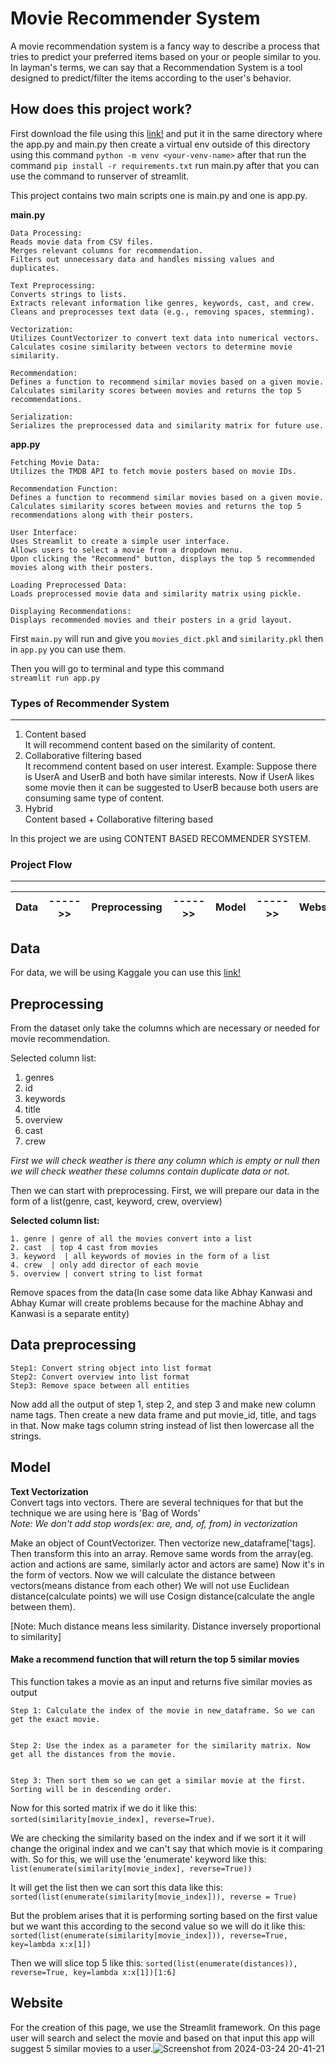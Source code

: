 # Movie Recommender System
A movie recommendation system is a fancy way to describe a process that tries to predict your preferred items based on your or people similar to you. In layman's terms, we can say that a Recommendation System is a tool designed to predict/filter the items according to the user's behavior.

## How does this project work?
First download the file using this [link!](https://www.kaggle.com/datasets/tmdb/tmdb-movie-metadata/data) and put it in the same directory where the app.py and main.py then create a virtual env outside of this directory using this command `python -m venv <your-venv-name>` after that run the command `pip install -r requirements.txt` run main.py after that you can use the command to runserver of streamlit.

This project contains two main scripts one is main.py and one is app.py.

<b>main.py</b> 

    Data Processing:
    Reads movie data from CSV files.
    Merges relevant columns for recommendation.
    Filters out unnecessary data and handles missing values and duplicates.

    Text Preprocessing:
    Converts strings to lists.
    Extracts relevant information like genres, keywords, cast, and crew.
    Cleans and preprocesses text data (e.g., removing spaces, stemming).

    Vectorization:
    Utilizes CountVectorizer to convert text data into numerical vectors.
    Calculates cosine similarity between vectors to determine movie similarity.

    Recommendation:
    Defines a function to recommend similar movies based on a given movie.
    Calculates similarity scores between movies and returns the top 5 recommendations.

    Serialization:
    Serializes the preprocessed data and similarity matrix for future use.

<b>app.py</b>

    Fetching Movie Data:
    Utilizes the TMDB API to fetch movie posters based on movie IDs.

    Recommendation Function:
    Defines a function to recommend similar movies based on a given movie.
    Calculates similarity scores between movies and returns the top 5 recommendations along with their posters.

    User Interface:
    Uses Streamlit to create a simple user interface.
    Allows users to select a movie from a dropdown menu.
    Upon clicking the "Recommend" button, displays the top 5 recommended movies along with their posters.

    Loading Preprocessed Data:
    Loads preprocessed movie data and similarity matrix using pickle.
    
    Displaying Recommendations:
    Displays recommended movies and their posters in a grid layout.

First `main.py` will run and give you `movies_dict.pkl` and `similarity.pkl` then in `app.py` you can use them. 

Then you will go to terminal and type this command <br/>
`streamlit run app.py`

### Types of Recommender System
____

1. Content based <br />
    It will recommend content based on the similarity of content.
2. Collaborative filtering based <br />
    It recommend content based on user interest.
    Example: Suppose there is UserA and UserB and both have similar interests. Now if UserA likes some movie then it can be suggested to UserB because both users are consuming same type of content.
3. Hybrid <br />
    Content based + Collaborative filtering based

In this project we are using CONTENT BASED RECOMMENDER SYSTEM.


### Project Flow
_____
| Data | ----->> | Preprocessing | ----->> | Model | ----->> | Website |
|------|---------|---------------|---------|-------|---------|---------|

## Data 

For data, we will be using Kaggale you can use this [link!](https://www.kaggle.com/datasets/tmdb/tmdb-movie-metadata/data)

## Preprocessing

From the dataset only take the columns which are necessary or needed for movie recommendation.

Selected column list:
1. genres 
2. id
3. keywords
4. title
5. overview
6. cast
7. crew

<i>First we will check weather is there any column which is empty or null then we will check weather these columns contain duplicate data or not.</i>

Then we can start with preprocessing. First, we will prepare our data in the form of a list(genre, cast, keyword, crew, overview)

<b>Selected column list:</b>

    1. genre | genre of all the movies convert into a list
    2. cast  | top 4 cast from movies
    3. keyword  | all keywords of movies in the form of a list
    4. crew  | only add director of each movie
    5. overview | convert string to list format

Remove spaces from the data(In case some data like Abhay Kanwasi and Abhay Kumar will create problems because for the machine Abhay and Kanwasi is a separate entity)

## Data preprocessing
    Step1: Convert string object into list format 
    Step2: Convert overview into list format 
    Step3: Remove space between all entities 

Now add all the output of step 1, step 2, and step 3 and make new column name tags. Then create a new data frame and put movie_id, title, and tags in that.
Now make tags column string instead of list then lowercase all the strings.

## Model
<b>Text Vectorization</b></br>
Convert tags into vectors. There are several techniques for that but the technique we are using here is 'Bag of Words' <br />
<i>Note: We don't add stop words(ex: are, and, of, from) in vectorization</i>

Make an object of CountVectorizer. Then vectorize new_dataframe['tags]. Then transform this into an array.
Remove same words from the array(eg. action and actions are same, similarly actor and actors are same)
Now it's in the form of vectors. Now we will calculate the distance between vectors(means distance from each other) We will not use Euclidean distance(calculate points) we will use Cosign distance(calculate the angle between them).

[Note: Much distance means less similarity. Distance inversely proportional to similarity]

#### Make a recommend function that will return the top 5 similar movies

This function takes a movie as an input and returns five similar movies as output


    Step 1: Calculate the index of the movie in new_dataframe. So we can get the exact movie.


    Step 2: Use the index as a parameter for the similarity matrix. Now get all the distances from the movie.


    Step 3: Then sort them so we can get a similar movie at the first. Sorting will be in descending order.

Now for this sorted matrix if we do it like this: `sorted(similarity[movie_index], reverse=True)`. 


We are checking the similarity based on the index and if we sort it it will change the original index and we can't say that which movie is it comparing with. So for this, we will use the 'enumerate' keyword like this: `list(enumerate(similarity[movie_index], reverse=True))` 


It will get the list then we can sort this data like this: `sorted(list(enumerate(similarity[movie_index])), reverse = True)`


But the problem arises that it is performing sorting based on the first value but we want this according to the second value so we will do it like this: `sorted(list(enumerate(similarity[movie_index])), reverse=True, key=lambda x:x[1])`


Then we will slice top 5 like this: `sorted(list(enumerate(distances)), reverse=True, key=lambda x:x[1])[1:6]`


## Website

For the creation of this page, we use the Streamlit framework. On this page user will search and select the movie and based on that input this app will suggest 5 similar movies to a user.![Screenshot from 2024-03-24 20-41-21](https://github.com/Abhay-Kanwasi/ML-Learning/assets/78997764/63bdb933-57a1-4abe-82a1-a9d11ea7b597)




